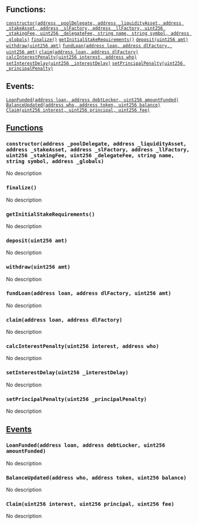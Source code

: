 

## Functions:
[`constructor(address _poolDelegate, address _liquidityAsset, address _stakeAsset, address _slFactory, address _llFactory, uint256 _stakingFee, uint256 _delegateFee, string name, string symbol, address _globals)`](#Pool-constructor-address-address-address-address-address-uint256-uint256-string-string-address-)
[`finalize()`](#Pool-finalize--)
[`getInitialStakeRequirements()`](#Pool-getInitialStakeRequirements--)
[`deposit(uint256 amt)`](#Pool-deposit-uint256-)
[`withdraw(uint256 amt)`](#Pool-withdraw-uint256-)
[`fundLoan(address loan, address dlFactory, uint256 amt)`](#Pool-fundLoan-address-address-uint256-)
[`claim(address loan, address dlFactory)`](#Pool-claim-address-address-)
[`calcInterestPenalty(uint256 interest, address who)`](#Pool-calcInterestPenalty-uint256-address-)
[`setInterestDelay(uint256 _interestDelay)`](#Pool-setInterestDelay-uint256-)
[`setPrincipalPenalty(uint256 _principalPenalty)`](#Pool-setPrincipalPenalty-uint256-)

## Events:
[`LoanFunded(address loan, address debtLocker, uint256 amountFunded)`](#Pool-LoanFunded-address-address-uint256-)
[`BalanceUpdated(address who, address token, uint256 balance)`](#Pool-BalanceUpdated-address-address-uint256-)
[`Claim(uint256 interest, uint256 principal, uint256 fee)`](#Pool-Claim-uint256-uint256-uint256-)

## <u>Functions</u>

### `constructor(address _poolDelegate, address _liquidityAsset, address _stakeAsset, address _slFactory, address _llFactory, uint256 _stakingFee, uint256 _delegateFee, string name, string symbol, address _globals)`
No description

### `finalize()`
No description

### `getInitialStakeRequirements()`
No description

### `deposit(uint256 amt)`
No description

### `withdraw(uint256 amt)`
No description

### `fundLoan(address loan, address dlFactory, uint256 amt)`
No description

### `claim(address loan, address dlFactory)`
No description

### `calcInterestPenalty(uint256 interest, address who)`
No description

### `setInterestDelay(uint256 _interestDelay)`
No description

### `setPrincipalPenalty(uint256 _principalPenalty)`
No description

## <u>Events</u>

### `LoanFunded(address loan, address debtLocker, uint256 amountFunded)`
No description

### `BalanceUpdated(address who, address token, uint256 balance)`
No description

### `Claim(uint256 interest, uint256 principal, uint256 fee)`
No description
